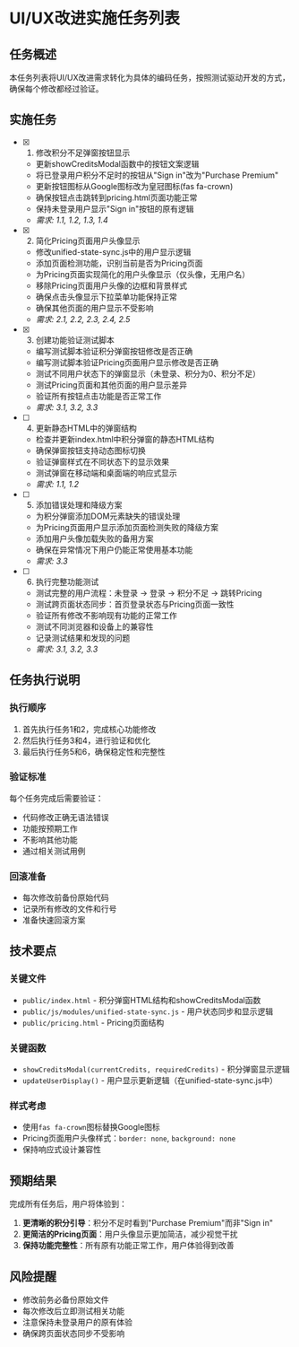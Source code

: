 # UI/UX改进实施任务列表

## 任务概述

本任务列表将UI/UX改进需求转化为具体的编码任务，按照测试驱动开发的方式，确保每个修改都经过验证。

## 实施任务

- [x] 1. 修改积分不足弹窗按钮显示
  - 更新showCreditsModal函数中的按钮文案逻辑
  - 将已登录用户积分不足时的按钮从"Sign in"改为"Purchase Premium"
  - 更新按钮图标从Google图标改为皇冠图标(fas fa-crown)
  - 确保按钮点击跳转到pricing.html页面功能正常
  - 保持未登录用户显示"Sign in"按钮的原有逻辑
  - _需求: 1.1, 1.2, 1.3, 1.4_

- [x] 2. 简化Pricing页面用户头像显示
  - 修改unified-state-sync.js中的用户显示逻辑
  - 添加页面检测功能，识别当前是否为Pricing页面
  - 为Pricing页面实现简化的用户头像显示（仅头像，无用户名）
  - 移除Pricing页面用户头像的边框和背景样式
  - 确保点击头像显示下拉菜单功能保持正常
  - 确保其他页面的用户显示不受影响
  - _需求: 2.1, 2.2, 2.3, 2.4, 2.5_

- [x] 3. 创建功能验证测试脚本
  - 编写测试脚本验证积分弹窗按钮修改是否正确
  - 编写测试脚本验证Pricing页面用户显示修改是否正确
  - 测试不同用户状态下的弹窗显示（未登录、积分为0、积分不足）
  - 测试Pricing页面和其他页面的用户显示差异
  - 验证所有按钮点击功能是否正常工作
  - _需求: 3.1, 3.2, 3.3_

- [ ] 4. 更新静态HTML中的弹窗结构
  - 检查并更新index.html中积分弹窗的静态HTML结构
  - 确保弹窗按钮支持动态图标切换
  - 验证弹窗样式在不同状态下的显示效果
  - 测试弹窗在移动端和桌面端的响应式显示
  - _需求: 1.1, 1.2_

- [ ] 5. 添加错误处理和降级方案
  - 为积分弹窗添加DOM元素缺失的错误处理
  - 为Pricing页面用户显示添加页面检测失败的降级方案
  - 添加用户头像加载失败的备用方案
  - 确保在异常情况下用户仍能正常使用基本功能
  - _需求: 3.3_

- [ ] 6. 执行完整功能测试
  - 测试完整的用户流程：未登录 → 登录 → 积分不足 → 跳转Pricing
  - 测试跨页面状态同步：首页登录状态与Pricing页面一致性
  - 验证所有修改不影响现有功能的正常工作
  - 测试不同浏览器和设备上的兼容性
  - 记录测试结果和发现的问题
  - _需求: 3.1, 3.2, 3.3_

## 任务执行说明

### 执行顺序
1. 首先执行任务1和2，完成核心功能修改
2. 然后执行任务3和4，进行验证和优化
3. 最后执行任务5和6，确保稳定性和完整性

### 验证标准
每个任务完成后需要验证：
- 代码修改正确无语法错误
- 功能按预期工作
- 不影响其他功能
- 通过相关测试用例

### 回滚准备
- 每次修改前备份原始代码
- 记录所有修改的文件和行号
- 准备快速回滚方案

## 技术要点

### 关键文件
- `public/index.html` - 积分弹窗HTML结构和showCreditsModal函数
- `public/js/modules/unified-state-sync.js` - 用户状态同步和显示逻辑
- `public/pricing.html` - Pricing页面结构

### 关键函数
- `showCreditsModal(currentCredits, requiredCredits)` - 积分弹窗显示逻辑
- `updateUserDisplay()` - 用户显示更新逻辑（在unified-state-sync.js中）

### 样式考虑
- 使用`fas fa-crown`图标替换Google图标
- Pricing页面用户头像样式：`border: none`, `background: none`
- 保持响应式设计兼容性

## 预期结果

完成所有任务后，用户将体验到：
1. **更清晰的积分引导**：积分不足时看到"Purchase Premium"而非"Sign in"
2. **更简洁的Pricing页面**：用户头像显示更加简洁，减少视觉干扰
3. **保持功能完整性**：所有原有功能正常工作，用户体验得到改善

## 风险提醒

- 修改前务必备份原始文件
- 每次修改后立即测试相关功能
- 注意保持未登录用户的原有体验
- 确保跨页面状态同步不受影响